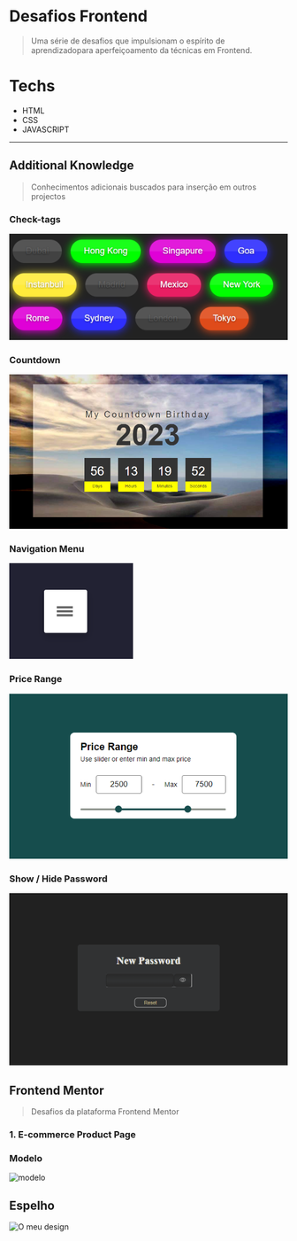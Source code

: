 # Desafios Frontend

>Uma série de desafios que impulsionam o espírito de aprendizadopara aperfeiçoamento da técnicas em Frontend.

# Techs
* HTML
* CSS
* JAVASCRIPT

---

## Additional Knowledge

>Conhecimentos adicionais buscados para inserção em outros projectos

### Check-tags

![checktags](./additionalKnoledge/assets/img/check-tags.PNG)

### Countdown

![countdown](./additionalKnoledge/assets/img/countdown.PNG)

### Navigation Menu

![menu-nav](./additionalKnoledge/assets/img/menu-nav.PNG)

### Price Range

![range](./additionalKnoledge/assets/img/range.PNG)

### Show / Hide Password

![password](./additionalKnoledge/assets/img/password.PNG)

## Frontend Mentor

>Desafios da plataforma Frontend Mentor

### 1. E-commerce Product Page

### Modelo
![modelo](./frontendMentor/ecommerce-product-page-main/assets/design/desktop-design.jpg)

## Espelho
![O  meu design](./frontendMentor/ecommerce-product-page-main/assets/design/melDesign.PNG)

